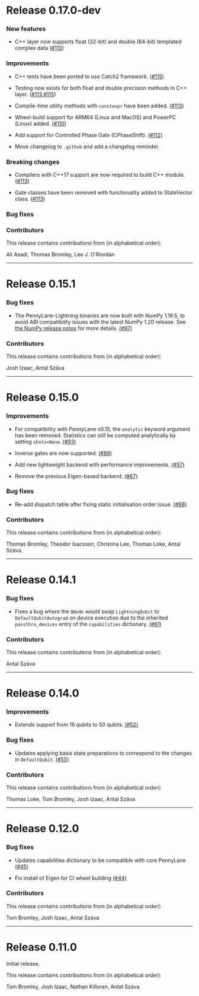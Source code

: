 # Release 0.17.0-dev

### New features

- C++ layer now supports float (32-bit) and double (64-bit) templated complex data ([#113](https://github.com/PennyLaneAI/pennylane-lightning/pull/113))

### Improvements

- C++ tests have been ported to use Catch2 framework. ([#115](https://github.com/PennyLaneAI/pennylane-lightning/pull/115))

- Testing now exists for both float and double precision methods in C++ layer. ([#113](https://github.com/PennyLaneAI/pennylane-lightning/pull/113),[#115](https://github.com/PennyLaneAI/pennylane-lightning/pull/115))

- Compile-time utility methods with `constexpr` have been added. ([#113](https://github.com/PennyLaneAI/pennylane-lightning/pull/113))

- Wheel-build support for ARM64 (Linux and MacOS) and PowerPC (Linux) added. ([#110](https://github.com/PennyLaneAI/pennylane-lightning/pull/110))

- Add support for Controlled Phase Gate (CPhaseShift).
  [(#112)](https://github.com/PennyLaneAI/pennylane-lightning/issues/112)

- Move changelog to `.github` and add a changelog reminder.

### Breaking changes

- Compilers with C++17 support are now required to build C++ module. ([#113](https://github.com/PennyLaneAI/pennylane-lightning/pull/113))

- Gate classes have been removed with functionality added to StateVector class. ([#113](https://github.com/PennyLaneAI/pennylane-lightning/pull/113))

### Bug fixes

### Contributors

This release contains contributions from (in alphabetical order):

Ali Asadi, Thomas Bromley, Lee J. O'Riordan

---

# Release 0.15.1

### Bug fixes

* The PennyLane-Lightning binaries are now built with NumPy 1.19.5, to avoid ABI
  compatibility issues with the latest NumPy 1.20 release. See
  [the NumPy release notes](https://numpy.org/doc/stable/release/1.20.0-notes.html#size-of-np-ndarray-and-np-void-changed)
  for more details.
  [(#97)](https://github.com/PennyLaneAI/pennylane-lightning/pull/97)

### Contributors

This release contains contributions from (in alphabetical order):

Josh Izaac, Antal Száva

---

# Release 0.15.0

### Improvements

* For compatibility with PennyLane v0.15, the `analytic` keyword argument
  has been removed. Statistics can still be computed analytically by setting
  `shots=None`.
  [(#93)](https://github.com/PennyLaneAI/pennylane-lightning/pull/93)

* Inverse gates are now supported.
  [(#89)](https://github.com/PennyLaneAI/pennylane-lightning/pull/89)

* Add new lightweight backend with performance improvements.
  [(#57)](https://github.com/PennyLaneAI/pennylane-lightning/pull/57)

* Remove the previous Eigen-based backend.
  [(#67)](https://github.com/PennyLaneAI/pennylane-lightning/pull/67)

### Bug fixes

* Re-add dispatch table after fixing static initialisation order issue.
  [(#68)](https://github.com/PennyLaneAI/pennylane-lightning/pull/68)

### Contributors

This release contains contributions from (in alphabetical order):

Thomas Bromley, Theodor Isacsson, Christina Lee, Thomas Loke, Antal Száva.

---

# Release 0.14.1

### Bug fixes

* Fixes a bug where the `QNode` would swap `LightningQubit` to
  `DefaultQubitAutograd` on device execution due to the inherited
  `passthru_devices` entry of the `capabilities` dictionary.
  [(#61)](https://github.com/PennyLaneAI/pennylane-lightning/pull/61)

### Contributors

This release contains contributions from (in alphabetical order):

Antal Száva

---

# Release 0.14.0

### Improvements

* Extends support from 16 qubits to 50 qubits.
  [(#52)](https://github.com/PennyLaneAI/pennylane-lightning/pull/52)

### Bug fixes

* Updates applying basis state preparations to correspond to the
  changes in `DefaultQubit`.
  [(#55)](https://github.com/PennyLaneAI/pennylane-lightning/pull/55)

### Contributors

This release contains contributions from (in alphabetical order):

Thomas Loke, Tom Bromley, Josh Izaac, Antal Száva

---

# Release 0.12.0

### Bug fixes

* Updates capabilities dictionary to be compatible with core PennyLane
  [(#45)](https://github.com/PennyLaneAI/pennylane-lightning/pull/45)

* Fix install of Eigen for CI wheel building
  [(#44)](https://github.com/PennyLaneAI/pennylane-lightning/pull/44)

### Contributors

This release contains contributions from (in alphabetical order):

Tom Bromley, Josh Izaac, Antal Száva

---

# Release 0.11.0

Initial release.

This release contains contributions from (in alphabetical order):

Tom Bromley, Josh Izaac, Nathan Killoran, Antal Száva
